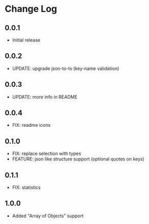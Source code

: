 # Change Log

## 0.0.1
- Initial release

## 0.0.2
- UPDATE: upgrade json-to-ts (key-name validation)

## 0.0.3
- UPDATE: more info in README

## 0.0.4
- FIX: readme icons

## 0.1.0
- FIX: replace selection with types
- FEATURE: json like structure support (optional quotes on keys)

## 0.1.1
- FIX: statistics

## 1.0.0
- Added "Array of Objects" support

